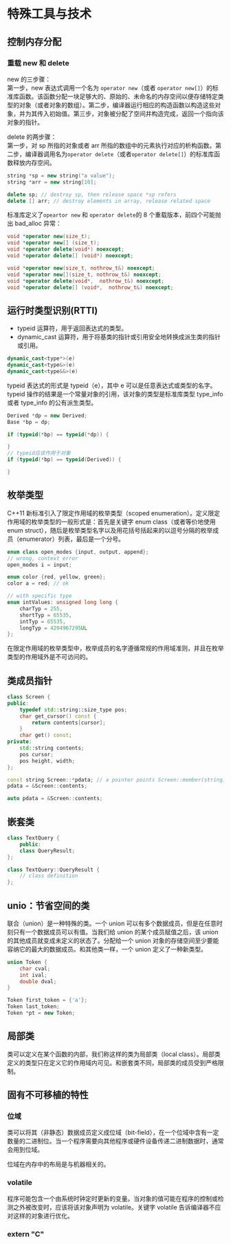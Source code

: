 # 特殊工具与技术

## 控制内存分配

### 重载 new 和 delete

new 的三步骤：  
第一步，new 表达式调用一个名为 `operator new`（或者 `operator new[]`）的标准库函数。该函数分配一块足够大的、原始的、未命名的内存空间以便存储特定类型的对象（或者对象的数组）。第二步，编译器运行相应的构造函数以构造这些对象，并为其传入初始值。第三步，对象被分配了空间并构造完成，返回一个指向该对象的指针。

delete 的两步骤：  
第一步，对 sp 所指的对象或者 arr 所指的数组中的元素执行对应的析构函数。第二步，编译器调用名为`operator delete`（或者`operator delete[]`）的标准库函数释放内存空间。

```c++
string *sp = new string("a value");
string *arr = new string[10];

delete sp; // destroy sp, then release space *sp refers
delete [] arr; // destroy elements in array, release related space
```

标准库定义了`opeartor new` 和 `operator delete`的 8 个重载版本，前四个可能抛出 bad_alloc 异常：

```c++
void *operator new(size_t);
void *operator new[] (size_t);
void *operator delete(void*) noexcept;
void *operator delete[] (void*) noexcept;

void *operator new(size_t, nothrow_t&) noexcept;
void *operator new[](size_t, nothrow_t&) noexcept;
void *operator delete(void*,  nothrow_t&) noexcept;
void *operator delete[] (void*,  nothrow_t&) noexcept;
```

## 运行时类型识别(RTTI)

- typeid 运算符，用于返回表达式的类型。
- dynamic_cast 运算符，用于将基类的指针或引用安全地转换成派生类的指针或引用。

```c++
dynamic_cast<type*>(e)
dynamic_cast<type&>(e)
dynamic_cast<type&&>(e)
```

typeid 表达式的形式是 typeid（e），其中 e 可以是任意表达式或类型的名字。typeid 操作的结果是一个常量对象的引用，该对象的类型是标准库类型 type_info 或者 type_info 的公有派生类型。

```c++
Derived *dp = new Derived;
Base *bp = dp;

if (typeid(*bp) == typeid(*dp)) {

}
// typeid应该作用于对象
if (typeid(*bp) == typeid(Derived)) {

}
```

## 枚举类型

C++11 新标准引入了限定作用域的枚举类型（scoped enumeration）。定义限定作用域的枚举类型的一般形式是：首先是关键字 enum class（或者等价地使用 enum struct），随后是枚举类型名字以及用花括号括起来的以逗号分隔的枚举成员（enumerator）列表，最后是一个分号。

```c++
enum class open_modes {input, output, append};
// wrong, context error
open_modes i = input;

enum color {red, yellow, green};
color a = red; // ok

// with specific type
enum intValues: unsigned long long {
    charTyp = 255,
    shortTyp = 65535,
    intTyp = 65535,
    longTyp = 4294967295UL
};
```

在限定作用域的枚举类型中，枚举成员的名字遵循常规的作用域准则，并且在枚举类型的作用域外是不可访问的。

## 类成员指针

```c++
class Screen {
public:
    typedef std::string::size_type pos;
    char get_cursor() const {
        return contents[cursor];
    }
    char get() const;
private:
    std::string contents;
    pos cursor;
    pos height, width;
};

const string Screen::*pdata; // a pointer points Screen::member(string)
pdata = &Screen::contents;

auto pdata = &Screen::contents;
```

## 嵌套类

```c++
class TextQuery {
    public:
    class QueryResult;
};

class TextQuery::QueryResult {
    // class definition
};
```

## unio：节省空间的类

联合（union）是一种特殊的类。一个 union 可以有多个数据成员，但是在任意时刻只有一个数据成员可以有值。当我们给 union 的某个成员赋值之后，该 union 的其他成员就变成未定义的状态了。分配给一个 union 对象的存储空间至少要能容纳它的最大的数据成员。和其他类一样，一个 union 定义了一种新类型。

```c++
union Token {
    char cval;
    int ival;
    double dval;
}

Token first_token = {'a'};
Token last_token;
Token *pt = new Token;
```

## 局部类

类可以定义在某个函数的内部，我们称这样的类为局部类（local class）。局部类定义的类型只在定义它的作用域内可见。和嵌套类不同，局部类的成员受到严格限制。

## 固有不可移植的特性

### 位域

类可以将其（非静态）数据成员定义成位域（bit-field），在一个位域中含有一定数量的二进制位。当一个程序需要向其他程序或硬件设备传递二进制数据时，通常会用到位域。

位域在内存中的布局是与机器相关的。

### volatile

程序可能包含一个由系统时钟定时更新的变量。当对象的值可能在程序的控制或检测之外被改变时，应该将该对象声明为 volatile。关键字 volatile 告诉编译器不应对这样的对象进行优化。

### extern "C"
